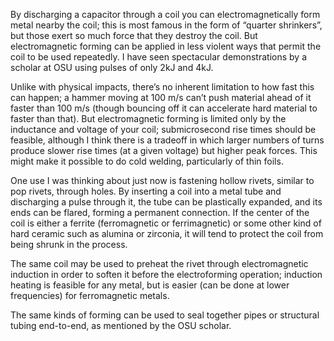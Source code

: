 By discharging a capacitor through a coil you can electromagnetically
form metal nearby the coil; this is most famous in the form of
“quarter shrinkers”, but those exert so much force that they destroy
the coil.  But electromagnetic forming can be applied in less violent
ways that permit the coil to be used repeatedly.  I have seen
spectacular demonstrations by a scholar at OSU using pulses of only
2kJ and 4kJ.

Unlike with physical impacts, there’s no inherent limitation to how
fast this can happen; a hammer moving at 100 m/s can’t push material
ahead of it faster than 100 m/s (though bouncing off it can accelerate
hard material to faster than that).  But electromagnetic forming is
limited only by the inductance and voltage of your coil;
submicrosecond rise times should be feasible, although I think there
is a tradeoff in which larger numbers of turns produce slower rise
times (at a given voltage) but higher peak forces.  This might make it
possible to do cold welding, particularly of thin foils.

One use I was thinking about just now is fastening hollow rivets,
similar to pop rivets, through holes.  By inserting a coil into a
metal tube and discharging a pulse through it, the tube can be
plastically expanded, and its ends can be flared, forming a permanent
connection.  If the center of the coil is either a ferrite
(ferromagnetic or ferrimagnetic) or some other kind of hard ceramic
such as alumina or zirconia, it will tend to protect the coil from
being shrunk in the process.

The same coil may be used to preheat the rivet through electromagnetic
induction in order to soften it before the electroforming operation;
induction heating is feasible for any metal, but is easier (can be
done at lower frequencies) for ferromagnetic metals.

The same kinds of forming can be used to seal together pipes or
structural tubing end-to-end, as mentioned by the OSU scholar.
